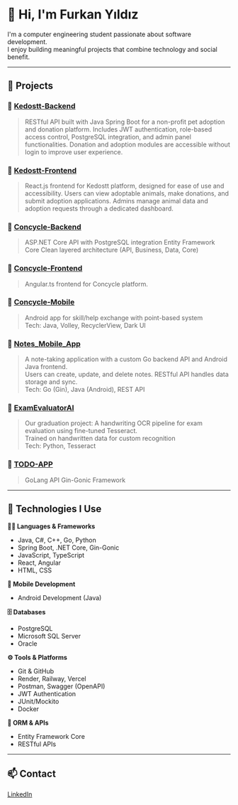 # 👋 Hi, I'm Furkan Yıldız

I'm a computer engineering student passionate about software development.  
I enjoy building meaningful projects that combine technology and social benefit.

---

## 💼 Projects
### 🔷 [Kedostt-Backend](https://github.com/furkanyld/Kedostt-Backend)
> RESTful API built with Java Spring Boot for a non-profit pet adoption and donation platform.
> Includes JWT authentication, role-based access control, PostgreSQL integration, and admin panel functionalities.
> Donation and adoption modules are accessible without login to improve user experience.

### 🔷 [Kedostt-Frontend](https://github.com/furkanyld/Kedostt-Frontend)
> React.js frontend for Kedostt platform, designed for ease of use and accessibility.
> Users can view adoptable animals, make donations, and submit adoption applications.
> Admins manage animal data and adoption requests through a dedicated dashboard.

### 🔷 [Concycle-Backend](https://github.com/furkanyld/Concycle-Backend)
> ASP.NET Core API with PostgreSQL integration
> Entity Framework Core
> Clean layered architecture (API, Business, Data, Core)

### 🔷 [Concycle-Frontend](https://github.com/furkanyld/Concycle-Frontend)
> Angular.ts frontend for Concycle platform.

### 🔷 [Concycle-Mobile](https://github.com/furkanyld/Concycle-Mobile)
> Android app for skill/help exchange with point-based system  
> Tech: Java, Volley, RecyclerView, Dark UI

### 🔷 [Notes_Mobile_App](https://github.com/furkanyld/Notes_Mobile_App)  
> A note-taking application with a custom Go backend API and Android Java frontend.  
> Users can create, update, and delete notes. RESTful API handles data storage and sync.  
> Tech: Go (Gin), Java (Android), REST API

### 🔷 [ExamEvaluatorAI](https://github.com/melihdemir0/ExamEvaluatorAI)
> Our graduation project: A handwriting OCR pipeline for exam evaluation using fine-tuned Tesseract.  
> Trained on handwritten data for custom recognition  
> Tech: Python, Tesseract

### 🔷 [TODO-APP](https://github.com/furkanyld/TO-DO-APP)
> GoLang API 
> Gin-Gonic Framework

---

## 🧰 Technologies I Use

**🧑‍💻 Languages & Frameworks**
- Java, C#, C++, Go, Python
- Spring Boot, .NET Core, Gin-Gonic
- JavaScript, TypeScript
- React, Angular
- HTML, CSS

**📱 Mobile Development**
- Android Development (Java)

**🗄️ Databases**
- PostgreSQL
- Microsoft SQL Server
- Oracle

**⚙️ Tools & Platforms**
- Git & GitHub
- Render, Railway, Vercel
- Postman, Swagger (OpenAPI)
- JWT Authentication
- JUnit/Mockito
- Docker
  
**🧩 ORM & APIs**
- Entity Framework Core
- RESTful APIs
  
---

## 📫 Contact
[LinkedIn](https://www.linkedin.com/in/furkan-yıldız-584383254)
